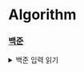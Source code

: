 # Algorithm

### [백준](https://www.acmicpc.net)

<details>
  <summary>백준 입력 읽기</summary>
  
  ```js
  const fs = require('fs');
  const input = fs.readFileSync('/dev/stdin').toString().trim();
  ```
</details>
